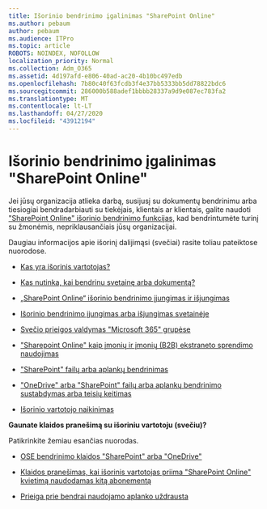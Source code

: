 ```yaml
---
title: Išorinio bendrinimo įgalinimas "SharePoint Online"
ms.author: pebaum
author: pebaum
ms.audience: ITPro
ms.topic: article
ROBOTS: NOINDEX, NOFOLLOW
localization_priority: Normal
ms.collection: Adm_O365
ms.assetid: 4d197afd-e806-40ad-ac20-4b10bc497edb
ms.openlocfilehash: 7b80c40f63fcdb3f4e37bb5333bb5dd78822bdc6
ms.sourcegitcommit: 286000b588adef1bbbb28337a9d9e087ec783fa2
ms.translationtype: MT
ms.contentlocale: lt-LT
ms.lasthandoff: 04/27/2020
ms.locfileid: "43912194"
---
```

# <a name="enable-external-sharing-in-sharepoint-online"></a>Išorinio bendrinimo įgalinimas "SharePoint Online"

Jei jūsų organizacija atlieka darbą, susijusį su dokumentų bendrinimu arba tiesiogiai bendradarbiauti su tiekėjais, klientais ar klientais, galite naudoti ["SharePoint Online" išorinio bendrinimo funkcijas,](https://docs.microsoft.com/sharepoint/external-sharing-overview) kad bendrintumėte turinį su žmonėmis, nepriklausančiais jūsų organizacijai.

Daugiau informacijos apie išorinį dalijimąsi (svečiai) rasite toliau pateiktose nuorodose.

- [Kas yra išorinis vartotojas?](https://docs.microsoft.com/sharepoint/external-sharing-overview#what-is-an-external-user)

- [Kas nutinka, kai bendrinu svetainę arba dokumentą?](https://docs.microsoft.com/sharepoint/external-sharing-overview#what-happens-when-i-share-a-site-or-document)

- [„SharePoint Online“ išorinio bendrinimo įjungimas ir išjungimas](https://docs.microsoft.com/sharepoint/turn-external-sharing-on-or-off)

- [Išorinio bendrinimo įjungimas arba išjungimas svetainėje](https://docs.microsoft.com/sharepoint/change-external-sharing-site)

- [Svečio prieigos valdymas "Microsoft 365" grupėse](https://docs.microsoft.com/office365/admin/create-groups/manage-guest-access-in-groups?view=o365-worldwide)

- ["Sharepoint Online" kaip įmonių ir įmonių (B2B) ekstraneto sprendimo naudojimas](https://docs.microsoft.com/sharepoint/create-b2b-extranet)

- ["SharePoint" failų arba aplankų bendrinimas](https://support.office.com/article/share-sharepoint-files-or-folders-1fe37332-0f9a-4719-970e-d2578da4941c)

- ["OneDrive" arba "SharePoint" failų arba aplankų bendrinimo sustabdymas arba teisių keitimas](https://support.office.com/article/stop-sharing-onedrive-or-sharepoint-files-or-folders-or-change-permissions-0a36470f-d7fe-40a0-bd74-0ac6c1e13323)

- [Išorinio vartotojo naikinimas](https://docs.microsoft.com/sharepoint/remove-users#delete-a-guest-from-the-microsoft-365-admin-center)

**Gaunate klaidos pranešimą su išoriniu vartotoju (svečiu)?**

Patikrinkite žemiau esančias nuorodas. 

- [OSE bendrinimo klaidos "SharePoint" arba "OneDrive"](https://docs.microsoft.com/sharepoint/sharepoint-onedrive-error-message)

- [Klaidos pranešimas, kai išorinis vartotojas priima "SharePoint Online" kvietimą naudodamas kitą abonementą](https://docs.microsoft.com/sharepoint/support/sharing-and-permissions/error-when-external-user-accepts-an-invitation-by-using-another-account)

- [Prieiga prie bendrai naudojamo aplanko uždrausta](https://docs.microsoft.com/sharepoint/support/sharing-and-permissions/cannot-access-shared-folder)
